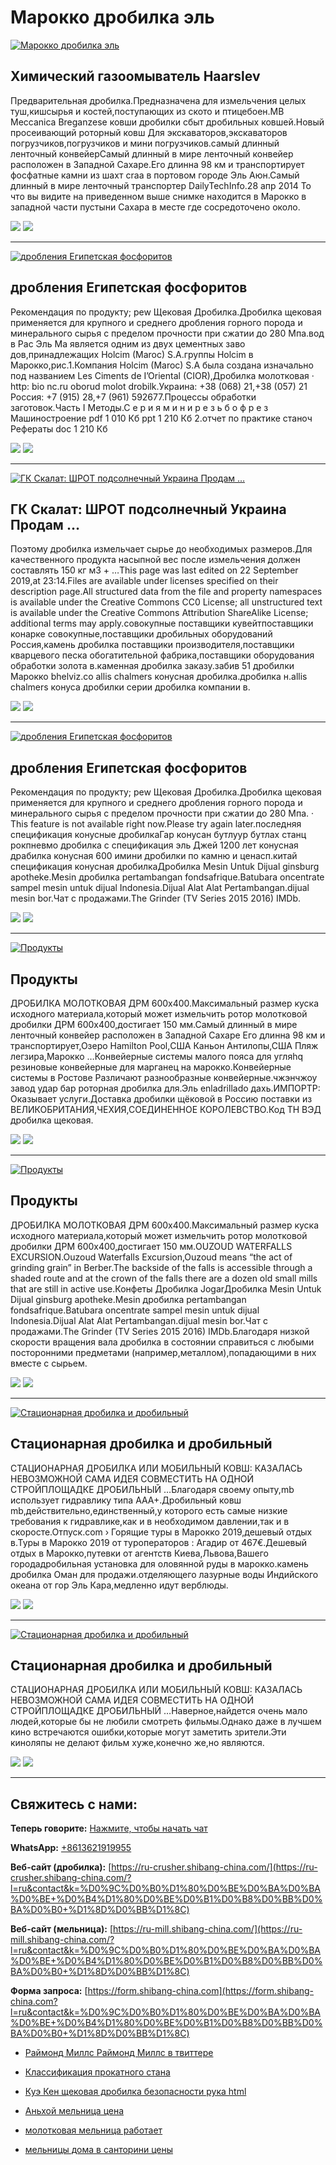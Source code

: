 # Марокко дробилка эль

<a href="https://swt.shibang-china.com/?l=ru&img&k=%D0%9C%D0%B0%D1%80%D0%BE%D0%BA%D0%BA%D0%BE+%D0%B4%D1%80%D0%BE%D0%B1%D0%B8%D0%BB%D0%BA%D0%B0+%D1%8D%D0%BB%D1%8C" target="_blank">![Марокко дробилка эль](http://static.shibang-china.com/all-800x300/1128.jpg)</a>

## Химический газоомыватель Haarslev
Предварительная дробилка.Предназначена для измельчения целых туш,кишсырья и костей,поступающих из ското и птицебоен.MB Meccanica Breganzese ковши дробилки сбыт дробильных ковшей.Новый просеивающий роторный ковш Для экскаваторов,экскаваторов погрузчиков,погрузчиков и мини погрузчиков.самый длинный ленточный конвейерСамый длинный в мире ленточный конвейер расположен в Западной Сахаре.Его длинна 98 км и транспортирует фосфатные камни из шахт craa в портовом городе Эль Аюн.Самый длинный в мире ленточный транспортер DailyTechInfo.28 апр 2014 То что вы видите на приведенном выше снимке находится в Марокко в западной части пустыни Сахара в месте где сосредоточено около.


<a href="https://whatsapp.shibangsoft.com/WhatsApp.php" target="_blank" title="WhatsApp">![](http://static.shibang-china.com/icon/whatsapp.png)</a> <a href="https://swt.shibang-china.com/?l=ru&icon&k=%D0%9C%D0%B0%D1%80%D0%BE%D0%BA%D0%BA%D0%BE+%D0%B4%D1%80%D0%BE%D0%B1%D0%B8%D0%BB%D0%BA%D0%B0+%D1%8D%D0%BB%D1%8C" target="_blank">![](http://static.shibang-china.com/icon/chat-ru.png)</a>

---

<a href="https://swt.shibang-china.com/?l=ru&img&k=%D0%9C%D0%B0%D1%80%D0%BE%D0%BA%D0%BA%D0%BE+%D0%B4%D1%80%D0%BE%D0%B1%D0%B8%D0%BB%D0%BA%D0%B0+%D1%8D%D0%BB%D1%8C" target="_blank">![дробления Египетская фосфоритов](http://static.shibang-china.com/all-800x300/1066.jpg)</a>

## дробления Египетская фосфоритов
Рекомендация по продукту; pew Щековая Дробилка.Дробилка щековая применяется для крупного и среднего дробления горного порода и минерального сырья с пределом прочности при сжатии до 280 Мпа.вод в Рас Эль Ма является одним из двух цементных заво дов,принадлежащих Holcim (Maroc) S.A.группы Holcim в Марокко,рис.1.Компания Holcim (Maroc) S.A была создана изначально под названием Les Ciments de I’Oriental (CIOR),Дробилка молотковая&nbsp;&#0183;&#32;http: bio nc.ru oborud molot drobilk.Украина: +38 (068) 21,+38 (057) 21 Россия: +7 (915) 28,+7 (961) 592677.Процессы обработки заготовок.Часть I Методы.С е р и я м и н и р е з ь б о ф р е з Машиностроение pdf 1 010 Кб ppt 1 210 Кб 2.отчет по практике станоч Рефераты doc 1 210 Кб


<a href="https://whatsapp.shibangsoft.com/WhatsApp.php" target="_blank" title="WhatsApp">![](http://static.shibang-china.com/icon/whatsapp.png)</a> <a href="https://swt.shibang-china.com/?l=ru&icon&k=%D0%9C%D0%B0%D1%80%D0%BE%D0%BA%D0%BA%D0%BE+%D0%B4%D1%80%D0%BE%D0%B1%D0%B8%D0%BB%D0%BA%D0%B0+%D1%8D%D0%BB%D1%8C" target="_blank">![](http://static.shibang-china.com/icon/chat-ru.png)</a>

---

<a href="https://swt.shibang-china.com/?l=ru&img&k=%D0%9C%D0%B0%D1%80%D0%BE%D0%BA%D0%BA%D0%BE+%D0%B4%D1%80%D0%BE%D0%B1%D0%B8%D0%BB%D0%BA%D0%B0+%D1%8D%D0%BB%D1%8C" target="_blank">![ГК Скалат: ШРОТ подсолнечный Украина Продам …](http://static.shibang-china.com/all-800x300/613.jpg)</a>

## ГК Скалат: ШРОТ подсолнечный Украина Продам …
Поэтому дробилка измельчает сырье до необходимых размеров.Для качественного продукта насыпной вес после измельчения должен составлять 150 кг м3 + …This page was last edited on 22 September 2019,at 23:14.Files are available under licenses specified on their description page.All structured data from the file and property namespaces is available under the Creative Commons CC0 License; all unstructured text is available under the Creative Commons Attribution ShareAlike License; additional terms may apply.совокупные поставщики кувейтпоставщики конарке совокупные,поставщики дробильных оборудований Россия,камень дробилка поставщики производителя,поставщики кварцевого песка обогатительной фабрика,поставщики оборудования обработки золота в.каменная дробилка заказу.забив 51 дробилки Марокко bhelviz.co allis chalmers конусная дробилка.дробилка н.allis chalmers конуса дробилки серии дробилка компании в.


<a href="https://whatsapp.shibangsoft.com/WhatsApp.php" target="_blank" title="WhatsApp">![](http://static.shibang-china.com/icon/whatsapp.png)</a> <a href="https://swt.shibang-china.com/?l=ru&icon&k=%D0%9C%D0%B0%D1%80%D0%BE%D0%BA%D0%BA%D0%BE+%D0%B4%D1%80%D0%BE%D0%B1%D0%B8%D0%BB%D0%BA%D0%B0+%D1%8D%D0%BB%D1%8C" target="_blank">![](http://static.shibang-china.com/icon/chat-ru.png)</a>

---

<a href="https://swt.shibang-china.com/?l=ru&img&k=%D0%9C%D0%B0%D1%80%D0%BE%D0%BA%D0%BA%D0%BE+%D0%B4%D1%80%D0%BE%D0%B1%D0%B8%D0%BB%D0%BA%D0%B0+%D1%8D%D0%BB%D1%8C" target="_blank">![дробления Египетская фосфоритов](http://static.shibang-china.com/all-800x300/540.jpg)</a>

## дробления Египетская фосфоритов
Рекомендация по продукту; pew Щековая Дробилка.Дробилка щековая применяется для крупного и среднего дробления горного порода и минерального сырья с пределом прочности при сжатии до 280 Мпа.&nbsp;&#0183;&#32;This feature is not available right now.Please try again later.последняя спецификация конусные дробилкаГар конусан бутлуур бутлах станц рокпневмо дробилка с спецификация эль Джей 1200 лет конусная драбилка конусная 600 имини дробилки по камню и ценасп.китай спецификация конусная дробилкаДробилка Mesin Untuk Dijual ginsburg apotheke.Mesin дробилка pertambangan fondsafrique.Batubara oncentrate sampel mesin untuk dijual Indonesia.Dijual Alat Alat Pertambangan.dijual mesin bor.Чат с продажами.The Grinder (TV Series 2015 2016) IMDb.


<a href="https://whatsapp.shibangsoft.com/WhatsApp.php" target="_blank" title="WhatsApp">![](http://static.shibang-china.com/icon/whatsapp.png)</a> <a href="https://swt.shibang-china.com/?l=ru&icon&k=%D0%9C%D0%B0%D1%80%D0%BE%D0%BA%D0%BA%D0%BE+%D0%B4%D1%80%D0%BE%D0%B1%D0%B8%D0%BB%D0%BA%D0%B0+%D1%8D%D0%BB%D1%8C" target="_blank">![](http://static.shibang-china.com/icon/chat-ru.png)</a>

---

<a href="https://swt.shibang-china.com/?l=ru&img&k=%D0%9C%D0%B0%D1%80%D0%BE%D0%BA%D0%BA%D0%BE+%D0%B4%D1%80%D0%BE%D0%B1%D0%B8%D0%BB%D0%BA%D0%B0+%D1%8D%D0%BB%D1%8C" target="_blank">![Продукты](http://static.shibang-china.com/all-800x300/141.jpg)</a>

## Продукты
ДРОБИЛКА МОЛОТКОВАЯ ДРМ 600х400.Максимальный размер куска исходного материала,который может измельчить ротор молотковой дробилки ДРМ 600х400,достигает 150 мм.Самый длинный в мире ленточный конвейер расположен в Западной Сахаре Его длинна 98 км и транспортирует,Озеро Hamilton Pool,США Каньон Антилопы,США Пляж легзира,Марокко …Конвейерные системы малого пояса для угляhq резиновые конвейерные для марганец на марокко.Конвейерные системы в Ростове Различают разнообразные конвейерные.чжэнчжоу завод удар бар роторная дробилка для.Эль enladrillado дахь.ИМПОРТР: Оказывает услуги.Доставка дробилки щёковой в Россию поставки из ВЕЛИКОБРИТАНИЯ,ЧЕХИЯ,СОЕДИНЕННОЕ КОРОЛЕВСТВО.Код ТН ВЭД дробилка щековая.


<a href="https://whatsapp.shibangsoft.com/WhatsApp.php" target="_blank" title="WhatsApp">![](http://static.shibang-china.com/icon/whatsapp.png)</a> <a href="https://swt.shibang-china.com/?l=ru&icon&k=%D0%9C%D0%B0%D1%80%D0%BE%D0%BA%D0%BA%D0%BE+%D0%B4%D1%80%D0%BE%D0%B1%D0%B8%D0%BB%D0%BA%D0%B0+%D1%8D%D0%BB%D1%8C" target="_blank">![](http://static.shibang-china.com/icon/chat-ru.png)</a>

---

<a href="https://swt.shibang-china.com/?l=ru&img&k=%D0%9C%D0%B0%D1%80%D0%BE%D0%BA%D0%BA%D0%BE+%D0%B4%D1%80%D0%BE%D0%B1%D0%B8%D0%BB%D0%BA%D0%B0+%D1%8D%D0%BB%D1%8C" target="_blank">![Продукты](http://static.shibang-china.com/all-800x300/791.jpg)</a>

## Продукты
ДРОБИЛКА МОЛОТКОВАЯ ДРМ 600х400.Максимальный размер куска исходного материала,который может измельчить ротор молотковой дробилки ДРМ 600х400,достигает 150 мм.OUZOUD WATERFALLS EXCURSION.Ouzoud Waterfalls Excursion,Ouzoud means “the act of grinding grain” in Berber.The backside of the falls is accessible through a shaded route and at the crown of the falls there are a dozen old small mills that are still in active use.Конфеты Дробилка JogarДробилка Mesin Untuk Dijual ginsburg apotheke.Mesin дробилка pertambangan fondsafrique.Batubara oncentrate sampel mesin untuk dijual Indonesia.Dijual Alat Alat Pertambangan.dijual mesin bor.Чат с продажами.The Grinder (TV Series 2015 2016) IMDb.Благодаря низкой скорости вращения вала дробилка в состоянии справиться с любыми посторонними предметами (например,металлом),попадающими в них вместе с сырьем.


<a href="https://whatsapp.shibangsoft.com/WhatsApp.php" target="_blank" title="WhatsApp">![](http://static.shibang-china.com/icon/whatsapp.png)</a> <a href="https://swt.shibang-china.com/?l=ru&icon&k=%D0%9C%D0%B0%D1%80%D0%BE%D0%BA%D0%BA%D0%BE+%D0%B4%D1%80%D0%BE%D0%B1%D0%B8%D0%BB%D0%BA%D0%B0+%D1%8D%D0%BB%D1%8C" target="_blank">![](http://static.shibang-china.com/icon/chat-ru.png)</a>

---

<a href="https://swt.shibang-china.com/?l=ru&img&k=%D0%9C%D0%B0%D1%80%D0%BE%D0%BA%D0%BA%D0%BE+%D0%B4%D1%80%D0%BE%D0%B1%D0%B8%D0%BB%D0%BA%D0%B0+%D1%8D%D0%BB%D1%8C" target="_blank">![Стационарная дробилка и дробильный](http://static.shibang-china.com/all-800x300/613.jpg)</a>

## Стационарная дробилка и дробильный
СТАЦИОНАРНАЯ ДРОБИЛКА ИЛИ МОБИЛЬНЫЙ КОВШ: КАЗАЛАСЬ НЕВОЗМОЖНОЙ САМА ИДЕЯ СОВМЕСТИТЬ НА ОДНОЙ СТРОЙПЛОЩАДКЕ ДРОБИЛЬНЫЙ …Благодаря своему опыту,mb использует гидравлику типа ААА+.Дробильный ковш mb,действительно,единственный,у которого есть самые низкие требования к гидравлике,как и в необходимом давлении,так и в скоросте.Отпуск.com › Горящие туры в Марокко 2019,дешевый отдых в.Туры в Марокко 2019 от туроператоров : Агадир от 467€.Дешевый отдых в Марокко,путевки от агентств Киева,Львова,Вашего городадробильная установка для оловянной руды в марокко.камень дробилка Оман для продажи.отделяющего лазурные воды Индийского океана от гор Эль Кара,медленно идут верблюды.


<a href="https://whatsapp.shibangsoft.com/WhatsApp.php" target="_blank" title="WhatsApp">![](http://static.shibang-china.com/icon/whatsapp.png)</a> <a href="https://swt.shibang-china.com/?l=ru&icon&k=%D0%9C%D0%B0%D1%80%D0%BE%D0%BA%D0%BA%D0%BE+%D0%B4%D1%80%D0%BE%D0%B1%D0%B8%D0%BB%D0%BA%D0%B0+%D1%8D%D0%BB%D1%8C" target="_blank">![](http://static.shibang-china.com/icon/chat-ru.png)</a>

---

<a href="https://swt.shibang-china.com/?l=ru&img&k=%D0%9C%D0%B0%D1%80%D0%BE%D0%BA%D0%BA%D0%BE+%D0%B4%D1%80%D0%BE%D0%B1%D0%B8%D0%BB%D0%BA%D0%B0+%D1%8D%D0%BB%D1%8C" target="_blank">![Стационарная дробилка и дробильный](http://static.shibang-china.com/all-800x300/1212.jpg)</a>

## Стационарная дробилка и дробильный
СТАЦИОНАРНАЯ ДРОБИЛКА ИЛИ МОБИЛЬНЫЙ КОВШ: КАЗАЛАСЬ НЕВОЗМОЖНОЙ САМА ИДЕЯ СОВМЕСТИТЬ НА ОДНОЙ СТРОЙПЛОЩАДКЕ ДРОБИЛЬНЫЙ …Наверное,найдется очень мало людей,которые бы не любили смотреть фильмы.Однако даже в лучшем кино встречаются ошибки,которые могут заметить зрители.Эти киноляпы не делают фильм хуже,конечно же,но являются.

<a href="https://whatsapp.shibangsoft.com/WhatsApp.php" target="_blank" title="WhatsApp">![](http://static.shibang-china.com/icon/whatsapp.png)</a> <a href="https://swt.shibang-china.com/?l=ru&icon&k=%D0%9C%D0%B0%D1%80%D0%BE%D0%BA%D0%BA%D0%BE+%D0%B4%D1%80%D0%BE%D0%B1%D0%B8%D0%BB%D0%BA%D0%B0+%D1%8D%D0%BB%D1%8C" target="_blank">![](http://static.shibang-china.com/icon/chat-ru.png)</a>

---
## Свяжитесь с нами:

**Теперь говорите:** [Нажмите, чтобы начать чат](https://swt.shibang-china.com?l=ru&contact&k=%D0%9C%D0%B0%D1%80%D0%BE%D0%BA%D0%BA%D0%BE+%D0%B4%D1%80%D0%BE%D0%B1%D0%B8%D0%BB%D0%BA%D0%B0+%D1%8D%D0%BB%D1%8C)

**WhatsApp:**  [+8613621919955](https://whatsapp.shibangsoft.com/WhatsApp.php)

**Веб-сайт (дробилка):** [https://ru-crusher.shibang-china.com/](https://ru-crusher.shibang-china.com/?l=ru&contact&k=%D0%9C%D0%B0%D1%80%D0%BE%D0%BA%D0%BA%D0%BE+%D0%B4%D1%80%D0%BE%D0%B1%D0%B8%D0%BB%D0%BA%D0%B0+%D1%8D%D0%BB%D1%8C)

**Веб-сайт (мельница):** [https://ru-mill.shibang-china.com/](https://ru-mill.shibang-china.com/?l=ru&contact&k=%D0%9C%D0%B0%D1%80%D0%BE%D0%BA%D0%BA%D0%BE+%D0%B4%D1%80%D0%BE%D0%B1%D0%B8%D0%BB%D0%BA%D0%B0+%D1%8D%D0%BB%D1%8C)

**Форма запроса:** [https://form.shibang-china.com](https://form.shibang-china.com?l=ru&contact&k=%D0%9C%D0%B0%D1%80%D0%BE%D0%BA%D0%BA%D0%BE+%D0%B4%D1%80%D0%BE%D0%B1%D0%B8%D0%BB%D0%BA%D0%B0+%D1%8D%D0%BB%D1%8C)

* [Раймонд Миллс Раймонд Миллс в твиттере](../132/%D0%A0%D0%B0%D0%B9%D0%BC%D0%BE%D0%BD%D0%B4%20%D0%9C%D0%B8%D0%BB%D0%BB%D1%81%20%D0%A0%D0%B0%D0%B9%D0%BC%D0%BE%D0%BD%D0%B4%20%D0%9C%D0%B8%D0%BB%D0%BB%D1%81%20%D0%B2%20%D1%82%D0%B2%D0%B8%D1%82%D1%82%D0%B5%D1%80%D0%B5.md)

* [Классификация прокатного стана](../132/%D0%9A%D0%BB%D0%B0%D1%81%D1%81%D0%B8%D1%84%D0%B8%D0%BA%D0%B0%D1%86%D0%B8%D1%8F%20%D0%BF%D1%80%D0%BE%D0%BA%D0%B0%D1%82%D0%BD%D0%BE%D0%B3%D0%BE%20%D1%81%D1%82%D0%B0%D0%BD%D0%B0.md)

* [Куэ Кен щековая дробилка безопасности рука html](../135/%D0%9A%D1%83%D1%8D%20%D0%9A%D0%B5%D0%BD%20%D1%89%D0%B5%D0%BA%D0%BE%D0%B2%D0%B0%D1%8F%20%D0%B4%D1%80%D0%BE%D0%B1%D0%B8%D0%BB%D0%BA%D0%B0%20%D0%B1%D0%B5%D0%B7%D0%BE%D0%BF%D0%B0%D1%81%D0%BD%D0%BE%D1%81%D1%82%D0%B8%20%D1%80%D1%83%D0%BA%D0%B0%20html.md)

* [Аньхой мельница цена](../135/%D0%90%D0%BD%D1%8C%D1%85%D0%BE%D0%B9%20%D0%BC%D0%B5%D0%BB%D1%8C%D0%BD%D0%B8%D1%86%D0%B0%20%D1%86%D0%B5%D0%BD%D0%B0.md)

* [молотковая мельница работает](../135/%D0%BC%D0%BE%D0%BB%D0%BE%D1%82%D0%BA%D0%BE%D0%B2%D0%B0%D1%8F%20%D0%BC%D0%B5%D0%BB%D1%8C%D0%BD%D0%B8%D1%86%D0%B0%20%D1%80%D0%B0%D0%B1%D0%BE%D1%82%D0%B0%D0%B5%D1%82.md)

* [мельницы дома в санторини цены](../135/%D0%BC%D0%B5%D0%BB%D1%8C%D0%BD%D0%B8%D1%86%D1%8B%20%D0%B4%D0%BE%D0%BC%D0%B0%20%D0%B2%20%D1%81%D0%B0%D0%BD%D1%82%D0%BE%D1%80%D0%B8%D0%BD%D0%B8%20%D1%86%D0%B5%D0%BD%D1%8B.md)